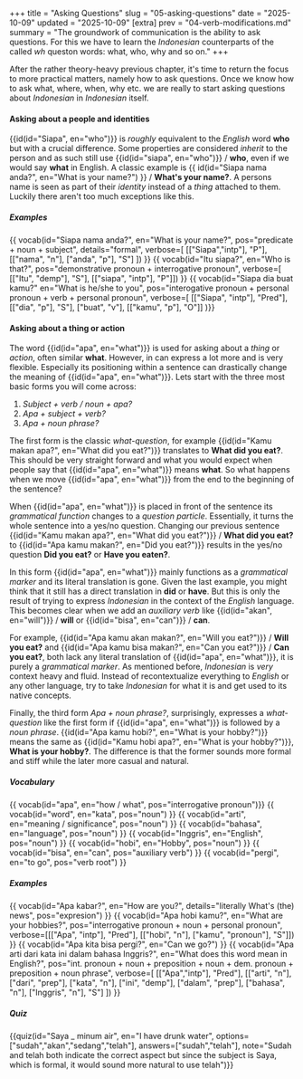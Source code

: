 +++
title = "Asking Questions"
slug = "05-asking-questions"
date = "2025-10-09"
updated = "2025-10-09"
[extra]
prev = "04-verb-modifications.md"
summary = "The groundwork of communication is the ability to ask questions. For this we have to learn the _Indonesian_ counterparts of the called _wh_ queston words: what, who, why and so on."
+++

After the rather theory-heavy previous chapter, it's time to return the focus to more practical matters, namely how to ask questions. Once we know how to ask what, where, when, why etc. we are really to start asking questions about _Indonesian_ in _Indonesian_ itself.

#### Asking about a people and identities
{{id(id="Siapa", en="who")}} is _roughly_ equivalent to the _English_ word **who** but with a crucial difference. Some properties are considered _inherit_ to the person and as such still use {{id(id="siapa", en="who")}} / **who**, even if we would say **what** in English. A classic example is {{ id(id="Siapa nama anda?", en="What is your name?") }} / **What's your name?**. A persons name is seen as part of their _identity_ instead of a _thing_ attached to them. Luckily there aren't too much exceptions like this.

##### Examples
<dl class="card">
{{ vocab(id="Siapa nama anda?", en="What is your name?", pos="predicate + noun + subject", details="formal", verbose=[
  [["Siapa","intp"], "P"], [["nama", "n"], ["anda", "p"], "S"] ]) }}
{{ vocab(id="Itu siapa?", en="Who is that?", pos="demonstrative pronoun + interrogative pronoun", verbose=[
  [["Itu", "demp"], "S"], [["siapa", "intp"], "P"]]) }}
{{ vocab(id="Siapa dia buat kamu?" en="What is he/she to you", pos="interogative pronoun + personal pronoun + verb + personal pronoun", verbose=[
  [["Siapa", "intp"], "Pred"], [["dia", "p"], "S"], ["buat", "v"], [["kamu", "p"], "O"]] )}}
</dl>

#### Asking about a thing or action
The word {{id(id="apa", en="what")}} is used for asking about a _thing_ or _action_, often similar **what**. However, in can express a lot more and is very flexible. Especially its positioning within a sentence can drastically change the meaning of {{id(id="apa", en="what")}}. Lets start with the three most basic forms you will come across:

1. _Subject + verb / noun + apa?_
2. _Apa + subject + verb?_
3. _Apa + noun phrase?_

The first form is the classic _what-question_, for example {{id(id="Kamu makan apa?", en="What did you eat?")}} translates to **What did you eat?**. This should be very straight forward and what you would expect when people say that {{id(id="apa", en="what")}} means **what**. So what happens when we move {{id(id="apa", en="what")}} from the end to the beginning of the sentence?

When {{id(id="apa", en="what")}} is placed in front of the sentence its _grammatical function_ changes to a _question particle_. Essentially, it turns the whole sentence into a yes/no question. Changing our previous sentence {{id(id="Kamu makan apa?", en="What did you eat?")}} / **What did you eat?** to {{id(id="Apa kamu makan?", en="Did you eat?")}} results in the yes/no question **Did you eat?** or **Have you eaten?**.

In this form {{id(id="apa", en="what")}} mainly functions as a _grammatical marker_ and its literal translation is gone. Given the last example, you might think that it still has a direct translation in **did** or **have**. But this is only the result of trying to express _Indonesian_ in the context of the _English_ language. This becomes clear when we add an _auxiliary verb_ like {{id(id="akan", en="will")}} / **will** or {{id(id="bisa", en="can")}} / **can**.

For example, {{id(id="Apa kamu akan makan?", en="Will you eat?")}} / **Will you eat?** and {{id(id="Apa kamu bisa makan?", en="Can you eat?")}} / **Can you eat?**, both lack any literal translation of {{id(id="apa", en="what")}}, it is purely a _grammatical marker_. As mentioned before, _Indonesian_ is _very_ context heavy and fluid. Instead of recontextualize everything to _English_ or any other language, try to take _Indonesian_ for what it is and get used to its native concepts.

Finally, the third form _Apa + noun phrase?_, surprisingly, expresses a _what-question_ like the first form if {{id(id="apa", en="what")}} is followed by a _noun phrase_. {{id(id="Apa kamu hobi?", en="What is your hobby?")}} means the same as {{id(id="Kamu hobi apa?", en="What is your hobby?")}}, **What is your hobby?**. The difference is that the former sounds more formal and stiff while the later more casual and natural.

##### Vocabulary
<dl class="card grid3">
{{ vocab(id="apa", en="how / what", pos="interrogative pronoun")}}
{{ vocab(id="word", en="kata", pos="noun") }}
{{ vocab(id="arti", en="meaning / significance", pos="noun") }}
{{ vocab(id="bahasa", en="language", pos="noun") }}
{{ vocab(id="Inggris", en="English", pos="noun") }}
{{ vocab(id="hobi", en="Hobby", pos="noun") }}
{{ vocab(id="bisa", en="can", pos="auxiliary verb") }}
{{ vocab(id="pergi", en="to go", pos="verb root") }}
</dl>

##### Examples
<dl class="card">
{{ vocab(id="Apa kabar?", en="How are you?", details="literally What's (the) news", pos="expresion") }}
{{ vocab(id="Apa hobi kamu?", en="What are your hobbies?", pos="interrogative pronoun + noun + personal pronoun", verbose=[[["Apa", "intp"], "Pred"], [["hobi", "n"], ["kamu", "pronoun"], "S"]]) }}
{{ vocab(id="Apa kita bisa pergi?", en="Can we go?") }}
{{ vocab(id="Apa arti dari kata ini dalam bahasa Inggris?", en="What does this word mean in English?", pos="int. pronoun + noun + preposition + noun + dem. pronoun + preposition + noun phrase", verbose=[
  [["Apa","intp"], "Pred"], [["arti", "n"], ["dari", "prep"], ["kata", "n"], ["ini", "demp"], ["dalam", "prep"], ["bahasa", "n"], ["Inggris", "n"], "S"] ]) }}
</dl>

##### Quiz
{{quiz(id="Saya _ minum air", en="I have drunk water", options=["sudah","akan","sedang","telah"], answers=["sudah","telah"], note="Sudah and telah both indicate the correct aspect but since the subject is Saya, which is formal, it would sound more natural to use telah")}}
